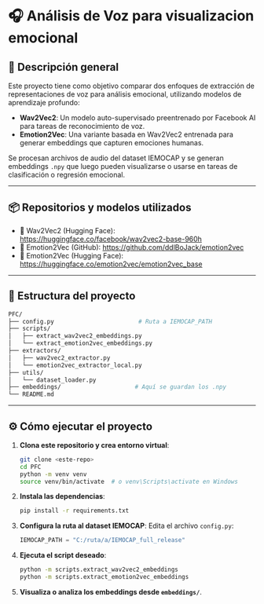 # 🎧 Análisis de Voz para visualizacion emocional

## 📌 Descripción general

Este proyecto tiene como objetivo comparar dos enfoques de extracción de representaciones de voz para análisis emocional, utilizando modelos de aprendizaje profundo:

- **Wav2Vec2**: Un modelo auto-supervisado preentrenado por Facebook AI para tareas de reconocimiento de voz.
- **Emotion2Vec**: Una variante basada en Wav2Vec2 entrenada para generar embeddings que capturen emociones humanas.

Se procesan archivos de audio del dataset IEMOCAP y se generan embeddings `.npy` que luego pueden visualizarse o usarse en tareas de clasificación o regresión emocional.

---

## 📦 Repositorios y modelos utilizados

- 🔗 Wav2Vec2 (Hugging Face): <https://huggingface.co/facebook/wav2vec2-base-960h>
- 🔗 Emotion2Vec (GitHub): <https://github.com/ddlBoJack/emotion2vec>
- 🔗 Emotion2Vec (Hugging Face): <https://huggingface.co/emotion2vec/emotion2vec_base>

---

## 📂 Estructura del proyecto

```bash
PFC/
├── config.py                        # Ruta a IEMOCAP_PATH
├── scripts/
│   ├── extract_wav2vec2_embeddings.py
│   └── extract_emotion2vec_embeddings.py
├── extractors/
│   ├── wav2vec2_extractor.py
│   └── emotion2vec_extractor_local.py
├── utils/
│   └── dataset_loader.py
├── embeddings/                     # Aquí se guardan los .npy
└── README.md
```

---

## ⚙️ Cómo ejecutar el proyecto

1. **Clona este repositorio y crea entorno virtual**:

   ```bash
   git clone <este-repo>
   cd PFC
   python -m venv venv
   source venv/bin/activate  # o venv\Scripts\activate en Windows
   ```

2. **Instala las dependencias**:

   ```bash
   pip install -r requirements.txt
   ```

3. **Configura la ruta al dataset IEMOCAP**:
   Edita el archivo `config.py`:

   ```python
   IEMOCAP_PATH = "C:/ruta/a/IEMOCAP_full_release"
   ```

4. **Ejecuta el script deseado**:

   ```bash
   python -m scripts.extract_wav2vec2_embeddings
   python -m scripts.extract_emotion2vec_embeddings
   ```

5. **Visualiza o analiza los embeddings desde `embeddings/`**.

